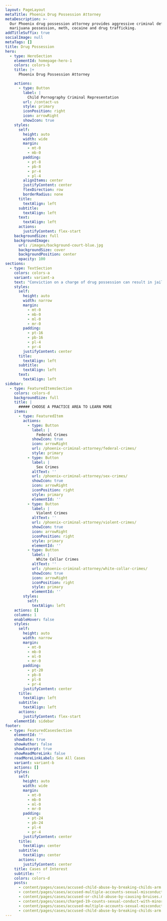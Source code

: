 ```yaml
---
layout: PageLayout
metaTitle: Phoenix Drug Possession Attorney
metaDescription: >-
  Our Phoenix drug possession attorney provides aggressive criminal defense of
  marijuana possession, meth, cocaine and drug trafficking.
addTitleSuffix: true
socialImage: null
metaTags: []
title: Drug Possession
hero:
  - type: HeroSection
    elementId: homepage-hero-1
    colors: colors-b
    title: |+
      Phoenix Drug Possession Attorney

    actions:
      - type: Button
        label: |
          Child Pornography Criminal Representation
        url: /contact-us
        style: primary
        iconPosition: right
        icon: arrowRight
        showIcon: true
    styles:
      self:
        height: auto
        width: wide
        margin:
          - mt-0
          - mb-0
        padding:
          - pt-8
          - pb-8
          - pr-4
          - pl-4
        alignItems: center
        justifyContent: center
        flexDirection: row
        borderRadius: none
      title:
        textAlign: left
      subtitle:
        textAlign: left
      text:
        textAlign: left
      actions:
        justifyContent: flex-start
    backgroundSize: full
    backgroundImage:
      url: /images/background-court-blue.jpg
      backgroundSize: cover
      backgroundPosition: center
      opacity: 100
sections:
  - type: TextSection
    colors: colors-a
    variant: variant-a
    text: "Conviction on a charge of drug possession can result in jail time, heavy fines, and a life-long criminal record. Additionally, since most employers have a zero-tolerance drug policy, you could lose your job. Your insurance rates will likely increase, you may not be eligible for a student loan, and you will have to answer “yes” to questions on job applications that ask if you’ve ever been convicted for a crime.\n\nHowever, depending on the amount of drugs involved and your criminal history, you may be eligible to participate in a diversion program that drops the charge against you and removes it from your record. At Blumberg \\&Associates, our\_**Phoenix drug possession attorneys**\_have represented thousands of clients over the years in drug possession cases. In many instances, we are able to work with prosecutors to have the charges or sentence against our client reduced.\n\nIf you’ve been arrested for drug possession, contact criminal defense attorneys at Blumberg & Associates today to schedule an appointment and discuss your case. We will evaluate the circumstances surrounding your arrest and explain the options available to you.\n\n## THRESHOLDS AND DRUG POSSESSION\n\nSentencing is affected by the amount of drugs involved in a drug-related crime. When the amount of drugs exceeds “threshold,” the likelihood of serving some time in jail increases. Under Arizona criminal statute A.R.S. §13-3401, thresholds for marijuana, cocaine, and heroin are as follows:\n\n*   Marijuana – 2 pounds\n\n*   Cocaine – 9 grams (powder); 750 milligrams (rock form)\n\n*   Heroin – 1 gram\n\n*   Methamphetamine – 9 grams\n\nIn some cases involving drug amounts in excess of threshold, the judge still has discretion in sentencing. However, in cases involving possession of methamphetamine the sentence must be a minimum of 5 years, a presumptive of 10 and a maximum of 15 “flat” years in prison. This area must be examined closely that’s why it’s important to work with an attorney who understands how to tell your story and work with prosecutors to arrange a deal that reduces the charges or sentence against you. At Blumberg & Associates, we ask the court to consider job loss, illness, a history of abuse, psychological problems, and other factors that help explain why they turned to drugs.\n\nOur goal is to help people get a second chance, to get them the assistance they need so they can, hopefully regain control over their lives again. Sending someone to jail where they won’t get the treatment they need doesn’t help anyone.\n\n## MARIJUANA POSSESSION UNDER THRESHOLD: FIRST-TIME OFFENDERS\n\nIn cases of marijuana possession under threshold, adults who haven’t been convicted on a felony drug charge or for a violent offense are eligible to participate in a deferred prosecution program. If you are a first time offender, our attorneys ask that you be referred to a Treatment Assessment Screening Center (TASC) for counseling and help.\nIf you successfully complete the program and stay clean, the TASC will recommend that the charges against you be dismissed and dropped from your record. You are required to pay for the TASC classes yourself. However, this is a small price to pay for having your record expunged and the charges against you dismissed.\n\n## PRESCRIPTION DRUGS\n\nPeople struggling with physical pain or depression may find themselves addicted to prescription medications like Xanax, Ativan, Oxycontin, or Valium. However, possession of these drugs without a valid prescription can result in drug possession charges. Our attorneys take the time to explain our client’s situation, asking the court to allow our client to get the medical help and counseling needed, in exchange for a reduced sentence or charge.\n\n## CONTACT DRUG POSSESSION DEFENSE ATTORNEYS AT BLUMBERG & ASSOCIATES\n\nIf you’ve been arrested on a charge of drug possession, contact criminal defense attorneys at Blumberg & Associates today to schedule a confidential consultation to discuss your case. We understand how the criminal justice system works, how to protect your rights, and what must be done to increase the likelihood of having the charges or sentence against you reduced.\n"
    styles:
      self:
        height: auto
        width: narrow
        margin:
          - mt-0
          - mb-0
          - ml-0
          - mr-0
        padding:
          - pt-16
          - pb-16
          - pl-4
          - pr-4
        justifyContent: center
      title:
        textAlign: left
      subtitle:
        textAlign: left
      text:
        textAlign: left
sidebar:
  - type: FeaturedItemsSection
    colors: colors-d
    backgroundSize: full
    title: |
      ##### CHOOSE A PRACTICE AREA TO LEARN MORE
    items:
      - type: FeaturedItem
        actions:
          - type: Button
            label: |
              Federal Crimes
            showIcon: true
            icon: arrowRight
            url: /phoenix-criminal-attorney/federal-crimes/
            style: primary
          - type: Button
            label: |
              Sex Crimes
            altText: ''
            url: /phoenix-criminal-attorney/sex-crimes/
            showIcon: true
            icon: arrowRight
            iconPosition: right
            style: primary
            elementId: ''
          - type: Button
            label: |
              Violent Crimes
            altText: ''
            url: /phoenix-criminal-attorney/violent-crimes/
            showIcon: true
            icon: arrowRight
            iconPosition: right
            style: primary
            elementId: ''
          - type: Button
            label: |
              White Collar Crimes
            altText: ''
            url: /phoenix-criminal-attorney/white-collar-crimes/
            showIcon: true
            icon: arrowRight
            iconPosition: right
            style: primary
            elementId: ''
        styles:
          self:
            textAlign: left
    actions: []
    columns: 1
    enableHover: false
    styles:
      self:
        height: auto
        width: narrow
        margin:
          - mt-0
          - mb-0
          - ml-0
          - mr-0
        padding:
          - pt-20
          - pb-8
          - pl-8
          - pr-4
        justifyContent: center
      title:
        textAlign: left
      subtitle:
        textAlign: left
      actions:
        justifyContent: flex-start
    elementId: sidebar
footer:
  - type: FeaturedCasesSection
    elementId: ''
    showDate: true
    showAuthor: false
    showExcerpt: true
    showReadMoreLink: false
    readMoreLinkLabel: See All Cases
    variant: variant-b
    actions: []
    styles:
      self:
        height: auto
        width: wide
        margin:
          - mt-0
          - mb-0
          - ml-0
          - mr-0
        padding:
          - pt-24
          - pb-24
          - pl-4
          - pr-4
        justifyContent: center
      title:
        textAlign: center
      subtitle:
        textAlign: center
      actions:
        justifyContent: center
    title: Cases of Interest
    subtitle: ''
    colors: colors-d
    posts:
      - content/pages/cases/accused-child-abuse-by-breaking-childs-arm.md
      - content/pages/cases/accused-multiple-accounts-sexual-misconduct.md
      - content/pages/cases/accused-or-child-abuse-by-causing-bruises.md
      - content/pages/cases/charged-19-counts-sexual-conduct-with-minor.md
      - content/pages/cases/accused-multiple-accounts-sexual-misconduct.md
      - content/pages/cases/accused-child-abuse-by-breaking-childs-arm.md
---
```

